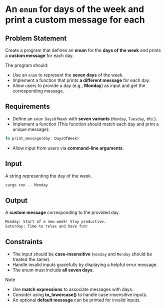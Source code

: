 # An `enum` for days of the week and print a custom message for each

## Problem Statement

Create a program that defines an **enum** for the **days of the week** and prints a **custom message** for each day.

The program should:

- Use an `enum` to represent the **seven days** of the week.
- Implement a function that prints **a different message** for each day.
- Allow users to provide a day (e.g., **Monday**) as input and get the corresponding message.

## Requirements

- Define an `enum DaysOfWeek` with **seven variants** (`Monday`, `Tuesday`, etc.).
- Implement a function (This function should match each day and print a unique message):

```rust
fn print_message(day: DaysOfWeek)
```

- Allow input from users via **command-line arguments**.

## Input

A string representing the day of the week.

```bash
cargo run -- Monday
```

## Output

A **custom message** corresponding to the provided day.

```bash
Monday: Start of a new week! Stay productive.
Saturday: Time to relax and have fun!
```

## Constraints

- The input should be **case-insensitive** (`monday` and `Monday` should be treated the same).
- Handle invalid inputs gracefully by displaying a helpful error message.
- The enum must include **all seven days**.

> [!NOTE]
>
> - Use **match expressions** to associate messages with days.
> - Consider using **to_lowercase()** to handle case-insensitive inputs.
> - An optional **default message** can be printed for invalid inputs.
